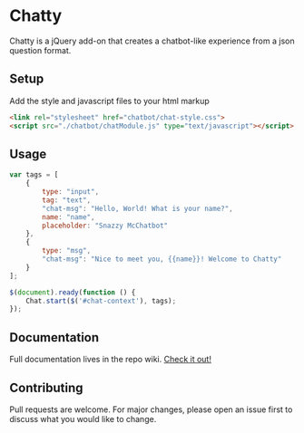 # Chatty

Chatty is a jQuery add-on that creates a chatbot-like experience from a json question format.

## Setup

Add the style and javascript files to your html markup

```html
<link rel="stylesheet" href="chatbot/chat-style.css">
<script src="./chatbot/chatModule.js" type="text/javascript"></script>
```

## Usage

```javascript
var tags = [
    {
        type: "input",
        tag: "text",
        "chat-msg": "Hello, World! What is your name?",
        name: "name",
        placeholder: "Snazzy McChatbot"
    },
    {
        type: "msg",
        "chat-msg": "Nice to meet you, {{name}}! Welcome to Chatty"
    }
];

$(document).ready(function () {
    Chat.start($('#chat-context'), tags);
});
```

## Documentation

Full documentation lives in the repo wiki. [Check it out!](https://github.com/WiFuchs/chatty/wiki)

## Contributing
Pull requests are welcome. For major changes, please open an issue first to discuss what you would like to change.
